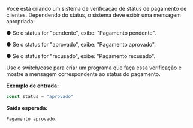 Você está criando um sistema de verificação de status de pagamento de clientes. Dependendo do status, o sistema deve exibir uma mensagem apropriada:

● Se o status for "pendente", exibe: "Pagamento pendente".

● Se o status for "aprovado", exibe: "Pagamento aprovado".

● Se o status for "recusado", exibe: "Pagamento recusado".

Use o switch/case para criar um programa que faça essa verificação e mostre a mensagem correspondente ao status do pagamento.

**Exemplo de entrada:**

```js
const status = "aprovado"
```
**Saída esperada:**

```js
Pagamento aprovado.
```
